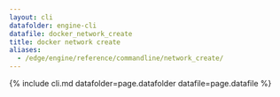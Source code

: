 ```yaml
---
layout: cli
datafolder: engine-cli
datafile: docker_network_create
title: docker network create
aliases:
  - /edge/engine/reference/commandline/network_create/
---
```

<!--
This page is automatically generated from Docker's source code. If you want to
suggest a change to the text that appears here, open a ticket or pull request
in the source repository on GitHub:

https://github.com/docker/cli
-->
{% include cli.md datafolder=page.datafolder datafile=page.datafile %}
